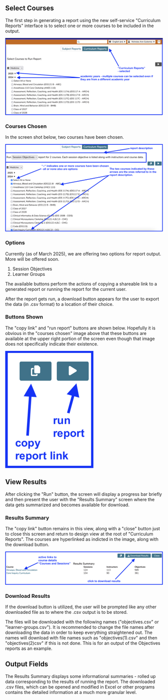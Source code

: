 ## Select Courses 

The first step in generating a report using the new self-service "Curriculum Reports" interface is to select one or more courses to be included in the output.

![curriculum reports - start](../images/reports/curriculum_reports_start.png)

### Courses Chosen

In the screen shot below, two courses have been chosen. 

![courses chosen](../images/reports/courses_chosen.png)

### Options

Currently (as of March 2025), we are offering two options for report output. More will be offered soon. 

1.  Session Objectives 
2.  Learner Groups

The available buttons perform the actions of copying a shareable link to a generated report or running the report for the current user.

After the report gets run, a download button appears for the user to export the data (in .csv format) to a location of their choice.

### Buttons Shown

The "copy link" and "run report" buttons are shown below. Hopefully it is obvious in the "courses chosen" image above that these buttons are available at the upper right portion of the screen even though that image does not specifically indicate their existence.

![copy and run buttons](../images/reports/first_two_buttons.png)

## View Results

After clicking the "Run" button, the screen will display a progress bar briefly and then present the user with the "Results Summary" screen where the data gets summarized and becomes available for download.

### Results Summary

The "copy link" button remains in this view, along with a "close" button just to close this screen and return to design view at the root of "Curriculum Reports". The courses are hyperlinked as indicted in the image, along with the download button.

![results summary](../images/reports/results_summary.png)

### Download Results

If the download button is utilized, the user will be prompted like any other downloaded file as to where the .csv output is to be stored.

The files will be downloaded with the following names ("objectives.csv" or "learner-groups.csv"). It is recommended to change the file names after downloading the data in order to keep everything straightened out. The names will download with file names such as "objectives(1).csv" and then "objectives(2)csv" if this is not done. This is for an output of the Objectives reports as an example. 

## Output Fields 

The Results Summary displays some informational summaries - rolled up data corresponding to the results of running the report. The downloaded .csv files, which can be opened and modified in Excel or other programs contains the detailed information at a much more granular level.
